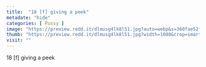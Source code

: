 ```yaml
---
title:  "18 [f] giving a peek"
metadate: "hide"
categories: [ Pussy ]
image: "https://preview.redd.it/dlmusg4lk8l51.jpg?auto=webp&s=360fae52fa88a7ff46d6993b7d4e6760beeb13c2"
thumb: "https://preview.redd.it/dlmusg4lk8l51.jpg?width=1080&crop=smart&auto=webp&s=fe340e8eaf0254e1505d9e4f6b845d855230be7f"
visit: ""
---
```

18 [f] giving a peek
